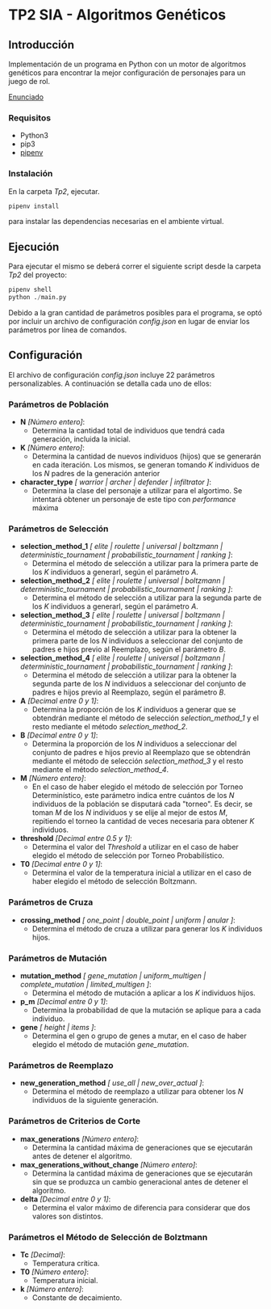 # TP2 SIA - Algoritmos Genéticos

## Introducción

Implementación de un programa en Python con un motor de algoritmos genéticos para encontrar la mejor configuración de personajes para un juego de rol.

[Enunciado](docs/SIA-TP2-2023-2Q.pdf)

### Requisitos

- Python3
- pip3
- [pipenv](https://pypi.org/project/pipenv/)

### Instalación

En la carpeta _Tp2_, ejecutar.

```sh
pipenv install
```

para instalar las dependencias necesarias en el ambiente virtual.

## Ejecución

Para ejecutar el mismo se deberá correr el siguiente script desde la carpeta _Tp2_ del proyecto: 
```python
pipenv shell
python ./main.py 
```

Debido a la gran cantidad de parámetros posibles para el programa, se optó por incluir un archivo de configuración _config.json_ en lugar de enviar los parámetros por línea de comandos.

## Configuración
El archivo de configuración _config.json_ incluye 22 parámetros personalizables. A continuación se detalla cada uno de ellos:

### Parámetros de Población
- **N** _[Número entero]_:
    - Determina la cantidad total de individuos que tendrá cada generación, incluida la inicial.
- **K** _[Número entero]_: 
    - Determina la cantidad de nuevos individuos (hijos) que se generarán en cada iteración. Los mismos, se generan tomando _K_ individuos de los _N_ padres de la generación anterior
-  **character_type** _[ warrior | archer | defender | infiltrator ]_: 
    - Determina la clase del personaje a utilizar para el algortimo. Se intentará obtener un personaje de este tipo con _performance_ máxima

### Parámetros de Selección
- **selection\_method\_1** _[ elite | roulette | universal | boltzmann | deterministic_tournament | probabilistic_tournament | ranking ]_: 
     - Determina el método de selección a utilizar para la primera parte de los _K_ individuos a generarl, según el parámetro _A_.
- **selection\_method\_2** _[ elite | roulette | universal | boltzmann | deterministic_tournament | probabilistic_tournament | ranking ]_: 
     - Determina el método de selección a utilizar para la segunda parte de los _K_ individuos a generarl, según el parámetro _A_.
- **selection\_method\_3** _[ elite | roulette | universal | boltzmann | deterministic_tournament | probabilistic_tournament | ranking ]_: 
     - Determina el método de selección a utilizar para la obtener la primera parte de los _N_ individuos a seleccionar del conjunto de padres e hijos previo al Reemplazo, según el parámetro _B_.
- **selection\_method\_4** _[ elite | roulette | universal | boltzmann | deterministic_tournament | probabilistic_tournament | ranking ]_: 
     - Determina el método de selección a utilizar para la obtener la segunda parte de los _N_ individuos a seleccionar del conjunto de padres e hijos previo al Reemplazo, según el parámetro _B_.
- **A** _[Decimal entre 0 y 1]_: 
    - Determina la proporción de los _K_ individuos a generar que se obtendrán mediante el método de selección _selection\_method\_1_ y el resto mediante el método _selection\_method\_2_.
- **B** _[Decimal entre 0 y 1]_:
    - Determina la proporción de los _N_ individuos a seleccionar del conjunto de padres e hijos previo al Reemplazo que se obtendrán mediante el método de selección _selection\_method\_3_ y el resto mediante el método _selection\_method\_4_.
- **M** _[Número entero]_: 
    - En el caso de haber elegido el método de selección por Torneo Determinístico, este parámetro indica entre cuántos de los _N_ individuos de la población se disputará cada "torneo". Es decir, se toman _M_ de los _N_ individuos y se elije al mejor de estos _M_, repitiendo el torneo la cantidad de veces necesaria para obtener _K_ individuos.
- **threshold** _[Decimal entre 0.5 y 1]_: 
    - Determina el valor del _Threshold_ a utilizar en el caso de haber elegido el método de selección por Torneo Probabilístico.
- **T0** _[Decimal entre 0 y 1]_: 
    - Determina el valor de la temperatura inicial a utilizar en el caso de haber elegido el método de selección Boltzmann.

### Parámetros de Cruza
- **crossing\_method** _[ one_point | double_point | uniform | anular ]_: 
    - Determina el método de cruza a utilizar para generar los _K_ individuos hijos.

### Parámetros de Mutación
- **mutation\_method** _[ gene_mutation | uniform_multigen | complete_mutation | limited_multigen ]_: 
    - Determina el método de mutación a aplicar a los _K_ individuos hijos.
- **p_m** _[Decimal entre 0 y 1]_:
    - Determina la probabilidad de que la mutación se aplique para a cada individuo.
- **gene** _[ height | items ]_: 
    - Determina el gen o grupo de genes a mutar, en el caso de haber elegido el método de mutación _gene\_mutation_.

### Parámetros de Reemplazo
- **new\_generation\_method** _[ use_all | new_over_actual ]_: 
    - Determina el método de reemplazo a utilizar para obtener los _N_ individuos de la siguiente generación.

### Parámetros de Criterios de Corte
- **max\_generations** _[Número entero]_: 
    - Determina la cantidad máxima de generaciones que se ejecutarán antes de detener el algoritmo.
- **max\_generations\_without\_change** _[Número entero]_:
    - Determina la cantidad máxima de generaciones que se ejecutarán sin que se produzca un cambio generacional antes de detener el algoritmo.
- **delta** _[Decimal entre 0 y 1]_: 
    - Determina el valor máximo de diferencia para considerar que dos valores son distintos.

### Parámetros el Método de Selección de Bolztmann
- **Tc** _[Decimal]_: 
    - Temperatura crítica.
- **T0** _[Número entero]_:
    - Temperatura inicial.
- **k** _[Número entero]_: 
    - Constante de decaimiento.